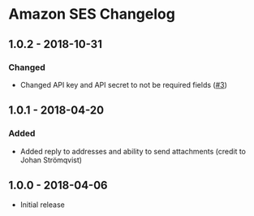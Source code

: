 # Amazon SES Changelog

## 1.0.2 - 2018-10-31
### Changed
- Changed API key and API secret to not be required fields ([#3](https://github.com/putyourlightson/craft-amazon-ses/issues/3))

## 1.0.1 - 2018-04-20
### Added
- Added reply to addresses and ability to send attachments (credit to Johan Strömqvist)

## 1.0.0 - 2018-04-06
- Initial release
